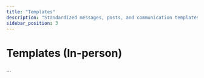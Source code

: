 ```yaml
---
title: "Templates"
description: "Standardized messages, posts, and communication templates."
sidebar_position: 3
---
```


# Templates (In-person)

...

